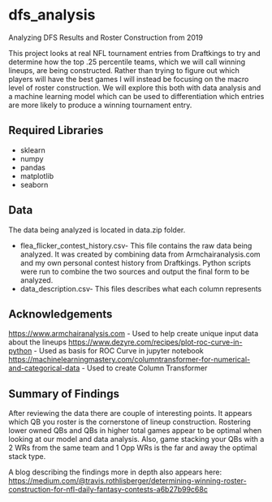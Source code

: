 # dfs_analysis
Analyzing DFS Results and Roster Construction from 2019

This project looks at real NFL tournament entries from Draftkings to try and determine how the top .25 percentile teams, 
which we will call winning lineups, are being constructed. Rather than trying to figure out which players will have the best games 
I will instead be focusing on the macro level of roster construction. We will explore this both with data analysis and a machine 
learning model which can be used to differentiation which entries are more likely to produce a winning tournament entry.

## Required Libraries
* sklearn
* numpy
* pandas
* matplotlib
* seaborn

## Data
The data being analyzed is located in data.zip folder.  
* flea_flicker_contest_history.csv- This file contains the raw data being analyzed.  It was created by combining data from 
Armchairanalysis.com and my own personal contest history from Draftkings.  Python scripts were run to combine the two sources 
and output the final form to be analyzed.
* data_description.csv- This files describes what each column represents

## Acknowledgements
https://www.armchairanalysis.com - Used to help create unique input data about the lineups
https://www.dezyre.com/recipes/plot-roc-curve-in-python - Used as basis for ROC Curve in jupyter notebook
https://machinelearningmastery.com/columntransformer-for-numerical-and-categorical-data - Used to create Column Transformer

## Summary of Findings
After reviewing the data there are couple of interesting points. It appears which QB you roster is the cornerstone of lineup
construction.  Rostering lower owned QBs and QBs in higher total games appear to be optimal when looking at our model and data analysis.  Also, game stacking your QBs with a 2 WRs from the same team and 1 Opp WRs is the far and away the optimal stack type.

A blog describing the findings more in depth also appears here: https://medium.com/@travis.rothlisberger/determining-winning-roster-construction-for-nfl-daily-fantasy-contests-a6b27b99c68c
